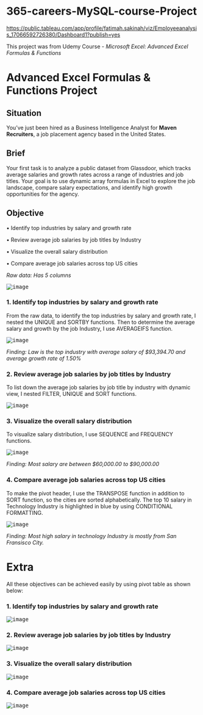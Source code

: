 # 365-careers-MySQL-course-Project

https://public.tableau.com/app/profile/fatimah.sakinah/viz/Employeeanalysis_17066592726380/Dashboard1?publish=yes


This project was from Udemy Course - _Microsoft Excel: Advanced Excel Formulas & Functions_

# Advanced Excel Formulas & Functions Project

## Situation
You’ve just been hired as a Business Intelligence Analyst for **Maven Recruiters**, a job placement agency based in the United States.

## Brief
Your first task is to analyze a public dataset from Glassdoor, which tracks average salaries and growth rates across a range of industries and job titles. Your goal is to use dynamic array formulas in Excel to explore the job landscape, compare salary expectations, and identify high growth opportunities for the agency.

## Objective
• Identify top industries by salary and growth rate

• Review average job salaries by job titles by Industry 

• Visualize the overall salary distribution

• Compare average job salaries across top US cities

_Raw data: Has 5 columns_

<kbd>![image](https://github.com/Sakinahcr/Maven-Analytics-Excel-Project/assets/132161850/44230e4d-ae79-486a-afb0-4168f8829da5)


### 1. Identify top industries by salary and growth rate

From the raw data, to identify the top industries by salary and growth rate, I nested the UNIQUE and SORTBY functions. Then to determine the average salary and growth by the job Industry, I use AVERAGEIFS function.

<kbd>![image](https://github.com/Sakinahcr/Maven-Analytics-Excel-Project/assets/132161850/8de509d7-c875-46b2-8cef-9af61c9cd2e6)

__Finding:_ Law is the top industry with average salary of $93,394.70 and average growth rate of 1.50%_

### 2. Review average job salaries by job titles by Industry 

To list down the average job salaries by job title by industry with dynamic view, I nested FILTER, UNIQUE and SORT functions. 

<kbd>![image](https://github.com/Sakinahcr/Maven-Analytics-Excel-Project/assets/132161850/902e954b-31f0-4f67-9749-af9d53b3f7e9)

### 3. Visualize the overall salary distribution 

To visualize salary distribution, I use SEQUENCE and FREQUENCY functions.

<kbd>![image](https://github.com/Sakinahcr/Maven-Analytics-Excel-Project/assets/132161850/d7962c77-9603-46f4-bd6a-f75633127870)

__Finding:_ Most salary are between $60,000.00 to $90,000.00_

### 4. Compare average job salaries across top US cities 

To make the pivot header, I use the TRANSPOSE function in addition to SORT function, so the cities are sorted alphabetically. The top 10 salary in Technology Industry is highlighted in blue by using CONDITIONAL FORMATTING.

<kbd>![image](https://github.com/Sakinahcr/Maven-Analytics-Excel-Project/assets/132161850/4b7b23ff-6114-4277-846e-b9c5489e8a75)

__Finding:_ Most high salary in technology Industry is mostly from San Fransisco City._


# Extra

All these objectives can be achieved easily by using pivot table as shown below:

### 1. Identify top industries by salary and growth rate


<kbd>![image](https://github.com/Sakinahcr/Maven-Analytics-Excel-Project/assets/132161850/fa63e0a7-9850-4d78-965e-3c9234ea69c3)

### 2. Review average job salaries by job titles by Industry 


<kbd>![image](https://github.com/Sakinahcr/Maven-Analytics-Excel-Project/assets/132161850/9294965e-477c-4789-a022-0a22a5b2e90e)

### 3. Visualize the overall salary distribution 


<kbd>![image](https://github.com/Sakinahcr/Maven-Analytics-Excel-Project/assets/132161850/07c7e1a9-f7f8-4537-ab3d-73e4e4234a2c)

### 4. Compare average job salaries across top US cities


<kbd>![image](https://github.com/Sakinahcr/Maven-Analytics-Excel-Project/assets/132161850/4a2cb820-f3ef-4096-9226-dd578aa68b51)



